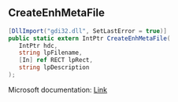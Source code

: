 ## CreateEnhMetaFile

```csharp
[DllImport("gdi32.dll", SetLastError = true)]
public static extern IntPtr CreateEnhMetaFile(
   IntPtr hdc,
   string lpFilename,
   [In] ref RECT lpRect,
   string lpDescription
);
```

Microsoft documentation: [Link](https://learn.microsoft.com/en-us/windows/win32/api/wingdi/nf-wingdi-createenhmetafilea)
